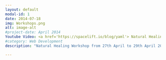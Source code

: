 ```yaml
---
layout: default
modal-id: 1
date: 2014-07-18
img: Workshops.png
alt: image-alt
#project-date: April 2014
Youtube Video: <a href='https://spacelift.io/blog/yaml'> Natural Healing Workshop</a>
#category: Web Development
description: "Natural Healing Workshop from 27th April to 29th April 2024. For more information"

---
```


